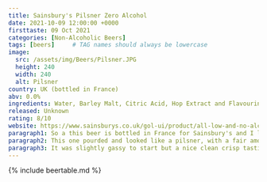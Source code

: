 ```yaml
---
title: Sainsbury's Pilsner Zero Alcohol
date: 2021-10-09 12:00:00 +0000
firsttaste: 09 Oct 2021
categories: [Non-Alcoholic Beers]
tags: [beers]     # TAG names should always be lowercase
image:
  src: /assets/img/Beers/Pilsner.JPG
  height: 240
  width: 240
  alt: Pilsner
country: UK (bottled in France)
abv: 0.0%
ingredients: Water, Barley Malt, Citric Acid, Hop Extract and Flavourings
released: Unknown
rating: 8/10
website: https://www.sainsburys.co.uk/gol-ui/product/all-low-and-no-alcohol/pilsner-00-500ml
paragraph1: So a this beer is bottled in France for Sainsbury's and I like it when a bottle is 500ml as its nearly a pint!
paragraph2: This one pourded and looked like a pilsner, with a fair amount of bubbles. The taste did remind me of other pilsners I had tried.
paragraph3: It was slightly gassy to start but a nice clean crisp tasting beer which I enjoyed and will definitely have again
---
```

{% include beertable.md %}
